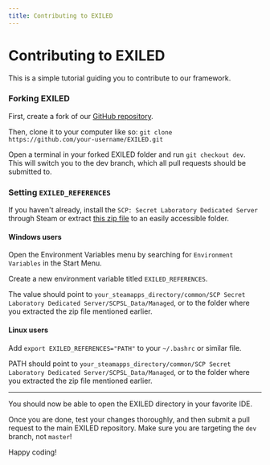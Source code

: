 ```yaml
---
title: Contributing to EXILED
---
```


# Contributing to EXILED

This is a simple tutorial guiding you to contribute to our framework.

### Forking EXILED

First, create a fork of our [GitHub repository](https://github.com/ExMod-Team/EXILED).

Then, clone it to your computer like so: `git clone https://github.com/your-username/EXILED.git`

Open a terminal in your forked EXILED folder and run `git checkout dev`. This will switch you to the dev branch, which all pull requests should be submitted to.

### Setting `EXILED_REFERENCES`

If you haven't already, install the `SCP: Secret Laboratory Dedicated Server` through Steam or extract [this zip file](https://exmod-team.github.io/SL-References/Dev.zip) to an easily accessible folder.

#### Windows users

Open the Environment Variables menu by searching for `Environment Variables` in the Start Menu.

Create a new environment variable titled `EXILED_REFERENCES`.

The value should point to `your_steamapps_directory/common/SCP Secret Laboratory Dedicated Server/SCPSL_Data/Managed`, or to the folder where you extracted the zip file mentioned earlier.

#### Linux users

Add `export EXILED_REFERENCES="PATH"` to your `~/.bashrc` or similar file.

PATH should point to `your_steamapps_directory/common/SCP Secret Laboratory Dedicated Server/SCPSL_Data/Managed`, or to the folder where you extracted the zip file mentioned earlier.

---

You should now be able to open the EXILED directory in your favorite IDE.

Once you are done, test your changes thoroughly, and then submit a pull request to the main EXILED repository. Make sure you are targeting the `dev` branch, not `master`!

Happy coding!
